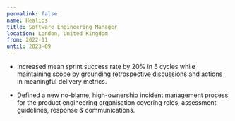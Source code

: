 ```yaml
---
permalink: false
name: Healios
title: Software Engineering Manager
location: London, United Kingdom
from: 2022-11
until: 2023-09
---
```

 - Increased mean sprint success rate by 20% in 5 cycles while maintaining scope by grounding retrospective discussions and actions in meaningful delivery metrics.

 - Defined a new no-blame, high-ownership incident management process for the product engineering organisation covering roles, assessment guidelines, response & communications.